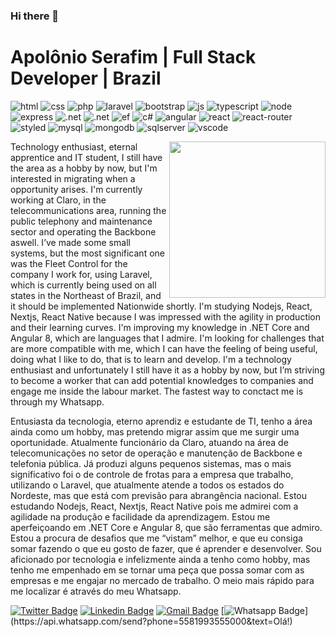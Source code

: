 ### Hi there 👋

# Apolônio Serafim | Full Stack Developer | Brazil

![html](https://img.shields.io/badge/HTML-000000?style=plastic&logo=html5&logoColor=white)
![css](https://img.shields.io/badge/CSS-000000?style=plastic&logo=CSS3&logoColor=white)
![php](https://img.shields.io/badge/PHP-000000?style=plastic&logo=php&logoColor=white)
![laravel](https://img.shields.io/badge/Laravel-000000?style=plastic&logo=laravel&logoColor=white)
![bootstrap](https://img.shields.io/badge/Bootstrap-000000?style=plastic&logo=bootstrap&logoColor=white)
![js](https://img.shields.io/badge/Java%20Script-000000?style=plastic&logo=javascript&logoColor=white)
![typescript](https://img.shields.io/badge/Type%20Script-000000?style=plastic&logo=typescript&logoColor=white)
![node](https://img.shields.io/badge/Node.JS-000000?style=plastic&logo=node.js&logoColor=white)
![express](https://img.shields.io/badge/Express.JS-000000?style=plastic)
![.net](https://img.shields.io/badge/Dot%20NET-000000?style=plastic&logo=.net&logoColor=white)
![.net](https://img.shields.io/badge/Dot%20NET%20Core-000000?style=plastic&logo=.net&logoColor=white)
![ef](https://img.shields.io/badge/Entity%20Framework-000000?style=plastic&logo=entity-framework-4&logoColor=white)
![c#](https://img.shields.io/badge/C%20Sharp-000000?style=plastic&logo=c-sharp&logoColor=white)
![angular](https://img.shields.io/badge/Angular-000000?style=plastic&logo=angular&logoColor=white)
![react](https://img.shields.io/badge/React-000000?style=plastic&logo=react&logoColor=white)
![react-router](https://img.shields.io/badge/React%20Router-000000?style=plastic&logo=react-router&logoColor=white)
![styled](https://img.shields.io/badge/Styled%20Components-000000?style=plastic&logo=styled-components&logoColor=white)
![mysql](https://img.shields.io/badge/MySQL-000000?style=plastic&logo=mysql&logoColor=white)
![mongodb](https://img.shields.io/badge/Mongo%20DB-000000?style=plastic&logo=mongodb&logoColor=white)
![sqlserver](https://img.shields.io/badge/SQL%20Server-000000?style=plastic&logo=microsoft-sql-server&logoColor=white)
![vscode](https://img.shields.io/badge/Visual%20Studio-000000?style=plastic&logo=visual-studio-code&logoColor=white)

<img align="right" height="250" src="http://apolonioserafim.com.br/Dog.png">

Technology enthusiast, eternal apprentice and IT student, I still have the area as a hobby by now, but I'm interested in migrating when a opportunity arises.
I'm currently working at Claro, in the telecommunications area, running the public telephony and maintenance sector and operating the Backbone aswell.
I’ve made some small systems, but the most significant one was the Fleet Control for the company I work for, using Laravel, which is currently being used on all states in the Northeast of Brazil, and it should be implemented Nationwide shortly.
I'm studying Nodejs, React, Nextjs, React Native because I was impressed with the agility in production and their learning curves.
I'm improving my knowledge in .NET Core and Angular 8, which are languages that I admire.
I'm looking for challenges that are more compatible with me, which I can have the feeling of being useful, doing what I like to do, that is to learn and develop.
I'm a technology enthusiast and unfortunately I still have it as a hobby by now, but I’m striving to become a worker that can add potential knowledges to companies and engage me inside the labour market.
The fastest way to conctact me is through my Whatsapp.

Entusiasta da tecnologia, eterno aprendiz e estudante de TI, tenho a área ainda como um hobby, mas pretendo migrar assim que me surgir uma oportunidade.
Atualmente funcionário da Claro, atuando na área de telecomunicações no setor de operação e manutenção de Backbone e telefonia pública.
Já produzi alguns pequenos sistemas, mas o mais significativo foi o de controle de frotas para a empresa que trabalho, utilizando o Laravel, que atualmente atende a todos os estados do Nordeste, mas que está com previsão para abrangência nacional.
Estou estudando Nodejs, React, Nextjs, React Native pois me admirei com a agilidade na produção e facilidade da aprendizagem.
Estou me aperfeiçoando em .NET Core e Angular 8, que são ferramentas que admiro.
Estou a procura de desafios que me “vistam” melhor, e que eu consiga somar fazendo o que eu gosto de fazer, que é aprender e desenvolver.
Sou aficionado por tecnologia e infelizmente ainda a tenho como hobby, mas tenho me empenhado em se tornar uma peça que possa somar com as empresas e me engajar no mercado de trabalho.
O meio mais rápido para me localizar é através do meu Whatsapp.

[![Twitter Badge](https://img.shields.io/badge/-@apolonio_s-000000?style=flat-square&labelColor=000000&logo=twitter&logoColor=white&link=https://twitter.com/apolonio_s)](https://twitter.com/apolonio_s)
[![Linkedin Badge](https://img.shields.io/badge/-Apol%C3%B4nio%20Serafim-000000?style=flat-square&logo=Linkedin&logoColor=white&link=https://www.linkedin.com/in/apolonioserafim/)](https://www.linkedin.com/in/apolonioserafim/)
[![Gmail Badge](https://img.shields.io/badge/-apolonio.serafim@hotmail.com-000000?style=flat-square&logo=Gmail&logoColor=white&link=mailto:apolonio.serafim@hotmail.com)](mailto:apolonio.serafim@hotmail.com)
[![Whatsapp Badge](https://img.shields.io/badge/-Whatsapp-000000?style=flat-square&labelColor=000000&logo=whatsapp&logoColor=white&link=https://api.whatsapp.com/send?phone=5581993555000&text=Olá!)](https://api.whatsapp.com/send?phone=5581993555000&text=Olá!)
